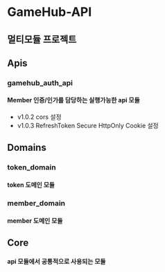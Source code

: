 # GameHub-API
## 멀티모듈 프로젝트

## Apis 
### gamehub_auth_api
#### Member 인증/인가를 담당하는 실행가능한 api 모듈
- v1.0.2 cors 설정
- v1.0.3 RefreshToken Secure HttpOnly Cookie 설정
## Domains 
### token_domain
#### token 도메인 모듈
### member_domain 
#### member 도메인 모듈 

## Core
#### api 모듈에서 공통적으로 사용되는 모듈
